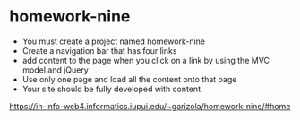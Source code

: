 # homework-nine

- You must create a project named homework-nine
- Create a navigation bar that has four links
- add content to the page when you click on a link by using the MVC model and jQuery
- Use only one page and load all the content onto that page
- Your site should be fully developed with content

https://in-info-web4.informatics.iupui.edu/~garizola/homework-nine/#home
